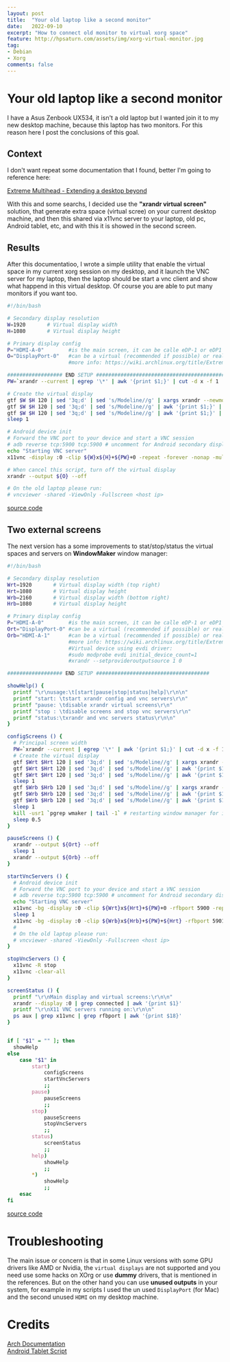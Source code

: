 ```yaml
---
layout: post
title:  "Your old laptop like a second monitor"
date:   2022-09-10
excerpt: "How to connect old monitor to virtual xorg space"
feature: http://hpsaturn.com/assets/img/xorg-virtual-monitor.jpg
tag:
- Debian
- Xorg
comments: false
---
```


# Your old laptop like a second monitor

I have a Asus Zenbook UX534, it isn't a old laptop but I wanted join it to my new desktop machine, because this laptop has two monitors. For this reason here I post the conclusions of this goal.


## Context

I don't want repeat some documentation that I found, better I'm going to reference here:

[Extreme Multihead - Extending a desktop beyond](https://wiki.archlinux.org/title/Extreme_Multihead#Extending_a_desktop_beyond_the_local_system)  

With this and some searchs, I decided use the **"xrandr virtual screen"** solution, that generate extra space (virtual scree) on your current desktop machine, and then this shared via x11vnc server to your laptop, old pc, Android tablet, etc, and with this it is showed in the second screen.


## Results

After this documentatioo, I wrote a simple utility that enable the virtual space in my current xorg session on my desktop, and it launch the VNC server for my laptop, then the laptop should be start a vnc client and show what happend in this virtual desktop. Of course you are able to put many monitors if you want too.


```bash
#!/bin/bash

# Secondary display resolution
W=1920       # Virtual display width
H=1080       # Virtual display height

# Primary display config
P="HDMI-A-0"        #is the main screen, it can be calle eDP-1 or eDP1 depending on the driver
O="DisplayPort-0"   #can be a virtual (recommended if possible) or real output accepted by the xog driver.
                    #more info: https://wiki.archlinux.org/title/Extreme_Multihead#VNC

################## END SETUP #################################################
PW=`xrandr --current | egrep '\*' | awk '{print $1;}' | cut -d x -f 1 | head -n 1`

# Create the virtual display
gtf $W $H 120 | sed '3q;d' | sed 's/Modeline//g' | xargs xrandr --newmode
gtf $W $H 120 | sed '3q;d' | sed 's/Modeline//g' | awk '{print $1;}' | sed 's/^.\(.*\).$/\1/' | xargs xrandr --addmode $O
gtf $W $H 120 | sed '3q;d' | sed 's/Modeline//g' | awk '{print $1;}' | sed 's/^.\(.*\).$/\1/' | xargs xrandr --output $O --right-of $P --mode
sleep 1

# Android device init
# Forward the VNC port to your device and start a VNC session
# adb reverse tcp:5900 tcp:5900 # uncomment for Android secondary display
echo "Starting VNC server"
x11vnc -display :0 -clip ${W}x${H}+${PW}+0 -repeat -forever -nonap -multiptr -noxfixes

# When cancel this script, turn off the virtual display
xrandr --output ${O} --off

# On the old laptop please run:
# vncviewer -shared -ViewOnly -Fullscreen <host ip>
```
[source code](https://gist.github.com/hpsaturn/7b6d15f149eb5bb9bdb19b94b1b34c42)

## Two external screens

The next version has a some improvements to stat/stop/status the virtual spaces and servers on **WindowMaker** window manager:

```bash
#!/bin/bash

# Secondary display resolution
Wrt=1920       # Virtual display width (top right)
Hrt=1080       # Virtual display height
Wrb=2160       # Virtual display width (bottom right)
Hrb=1080       # Virtual display height

# Primary display config
P="HDMI-A-0"        #is the main screen, it can be calle eDP-1 or eDP1 depending on the driver
Ort="DisplayPort-0" #can be a virtual (recommended if possible) or real output accepted by the xog driver.
Orb="HDMI-A-1"      #can be a virtual (recommended if possible) or real output accepted by the xog driver.
                    #more info: https://wiki.archlinux.org/title/Extreme_Multihead#VNC
                    #Virtual device using evdi driver:
                    #sudo modprobe evdi initial_device_count=1
                    #xrandr --setprovideroutputsource 1 0

################## END SETUP #####################################

showHelp() {
  printf "\r\nusage:\t[start|pause|stop|status|help]\r\n\n"
  printf "start: \tstart xrandr config and vnc servers\r\n"
  printf "pause: \tdisable xrandr virtual screens\r\n"
  printf "stop : \tdisable screens and stop vnc servers\r\n"
  printf "status:\txrandr and vnc servers status\r\n\n"
}

configScreens () {
  # Principal screen width
  PW=`xrandr --current | egrep '\*' | awk '{print $1;}' | cut -d x -f 1 | head -n 1`
  # Create the virtual display
  gtf $Wrt $Hrt 120 | sed '3q;d' | sed 's/Modeline//g' | xargs xrandr --newmode
  gtf $Wrt $Hrt 120 | sed '3q;d' | sed 's/Modeline//g' | awk '{print $1;}' | sed 's/^.\(.*\).$/\1/' | xargs xrandr --addmode $Ort
  gtf $Wrt $Hrt 120 | sed '3q;d' | sed 's/Modeline//g' | awk '{print $1;}' | sed 's/^.\(.*\).$/\1/' | xargs xrandr --output $Ort --right-of $P --mode
  sleep 1
  gtf $Wrb $Hrb 120 | sed '3q;d' | sed 's/Modeline//g' | xargs xrandr --newmode
  gtf $Wrb $Hrb 120 | sed '3q;d' | sed 's/Modeline//g' | awk '{print $1;}' | sed 's/^.\(.*\).$/\1/' | xargs xrandr --addmode $Orb
  gtf $Wrb $Hrb 120 | sed '3q;d' | sed 's/Modeline//g' | awk '{print $1;}' | sed 's/^.\(.*\).$/\1/' | xargs xrandr --output $Orb --below $Ort --mode
  sleep 1
  kill -usr1 `pgrep wmaker | tail -1` # restarting window manager for it recognize the new setup
  sleep 0.5
}

pauseScreens () {
  xrandr --output ${Ort} --off
  sleep 1
  xrandr --output ${Orb} --off
}

startVncServers () {
  # Android device init
  # Forward the VNC port to your device and start a VNC session
  # adb reverse tcp:5900 tcp:5900 # uncomment for Android secondary display
  echo "Starting VNC server"
  x11vnc -bg -display :0 -clip ${Wrt}x${Hrt}+${PW}+0 -rfbport 5900 -repeat -forever -nonap -multiptr -noxfixes
  sleep 1
  x11vnc -bg -display :0 -clip ${Wrb}x${Hrb}+${PW}+${Hrt} -rfbport 5901 -repeat -forever -nonap -multiptr -noxfixes
  #
  # On the old laptop please run:
  # vncviewer -shared -ViewOnly -Fullscreen <host ip>
}

stopVncServers () {
  x11vnc -R stop
  x11vnc -clear-all
}

screenStatus () {
  printf "\r\nMain display and virtual screens:\r\n\n"
  xrandr --display :0 | grep connected | awk '{print $1}'
  printf "\r\nX11 VNC servers running on:\r\n\n"
  ps aux | grep x11vnc | grep rfbport | awk '{print $18}'
}


if [ "$1" = "" ]; then
  showHelp
else
    case "$1" in
        start)
            configScreens
            startVncServers
            ;;
        pause)
            pauseScreens
            ;;
        stop)
            pauseScreens
            stopVncServers
            ;;
        status)
            screenStatus
            ;;
        help)
            showHelp
            ;;
        *)
            showHelp
            ;;
    esac
fi
```

[source code](https://github.com/hpsaturn/linux_scripts/blob/master/virtual_screens)

# Troubleshooting

The main issue or concern is that in some Linux versions with some GPU drivers like AMD or Nvidia, the `virtual displays` are not supported and you need use some hacks on XOrg or use **dummy** drivers, that is mentioned in the references. But on the other hand you can use **unused outputs** in your system, for example in my scripts I used the un used `DisplayPort` (for Mac) and the second unused `HDMI` on my desktop machine.

# Credits

[Arch Documentation](https://wiki.archlinux.org/title/Extreme_Multihead)  
[Android Tablet Script](https://gist.github.com/8bitbuddhist/7ab180286d6eb7fdc68d374063814175)

